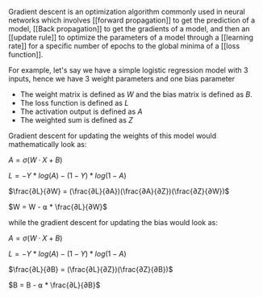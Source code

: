 Gradient descent is an optimization algorithm commonly used in neural networks which involves [[forward propagation]] to get the prediction of a model, [[Back propagation]] to get the gradients of a model, and then an [[update rule]] to optimize the parameters of a model through a [[learning rate]] for a specific number of epochs to the global minima of a [[loss function]].

For example, let's say we have a simple logistic regression model with 3 inputs, hence we have 3 weight parameters and one bias parameter

- The weight matrix is defined as $W$ and the bias matrix is defined as $B$.
- The loss function is defined as $L$
- The activation output is defined as $A$
- The weighted sum is defined as $Z$

Gradient descent for updating the weights of this model would mathematically look as:

$A = σ(W · X + B)$

$L = -Y*log(A) - (1 - Y)*log(1 - A)$

$\frac{∂L}{∂W} = (\frac{∂L}{∂A})(\frac{∂A}{∂Z})(\frac{∂Z}{∂W})$

$W = W - ⍺ * \frac{∂L}{∂W}$

while the gradient descent for updating the bias would look as:

$A = σ(W · X + B)$

$L = -Y*log(A) - (1 - Y)*log(1 - A)$

$\frac{∂L}{∂B} = (\frac{∂L}{∂Z})(\frac{∂Z}{∂B})$

$B = B - ⍺ * \frac{∂L}{∂B}$

